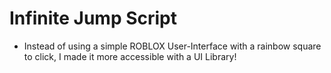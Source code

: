 # Infinite Jump Script
- Instead of using a simple ROBLOX User-Interface with a rainbow square to click, I made it more accessible with a UI Library!
